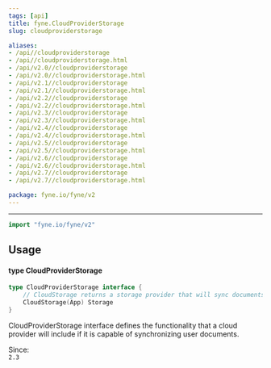 ```yaml
---
tags: [api]
title: fyne.CloudProviderStorage
slug: cloudproviderstorage

aliases:
- /api//cloudproviderstorage
- /api//cloudproviderstorage.html
- /api/v2.0//cloudproviderstorage
- /api/v2.0//cloudproviderstorage.html
- /api/v2.1//cloudproviderstorage
- /api/v2.1//cloudproviderstorage.html
- /api/v2.2//cloudproviderstorage
- /api/v2.2//cloudproviderstorage.html
- /api/v2.3//cloudproviderstorage
- /api/v2.3//cloudproviderstorage.html
- /api/v2.4//cloudproviderstorage
- /api/v2.4//cloudproviderstorage.html
- /api/v2.5//cloudproviderstorage
- /api/v2.5//cloudproviderstorage.html
- /api/v2.6//cloudproviderstorage
- /api/v2.6//cloudproviderstorage.html
- /api/v2.7//cloudproviderstorage
- /api/v2.7//cloudproviderstorage.html

package: fyne.io/fyne/v2
---
```



---
```go
import "fyne.io/fyne/v2"
```

## Usage

#### type CloudProviderStorage

```go
type CloudProviderStorage interface {
	// CloudStorage returns a storage provider that will sync documents to the cloud this provider uses.
	CloudStorage(App) Storage
}
```

CloudProviderStorage interface defines the functionality that a cloud provider will include if it is capable of synchronizing user documents.


<div class="since">Since: <code>
2.3</code></div>
